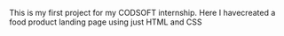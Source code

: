 This is my first project for my CODSOFT internship.
Here I havecreated a food product landing page using just HTML and CSS
